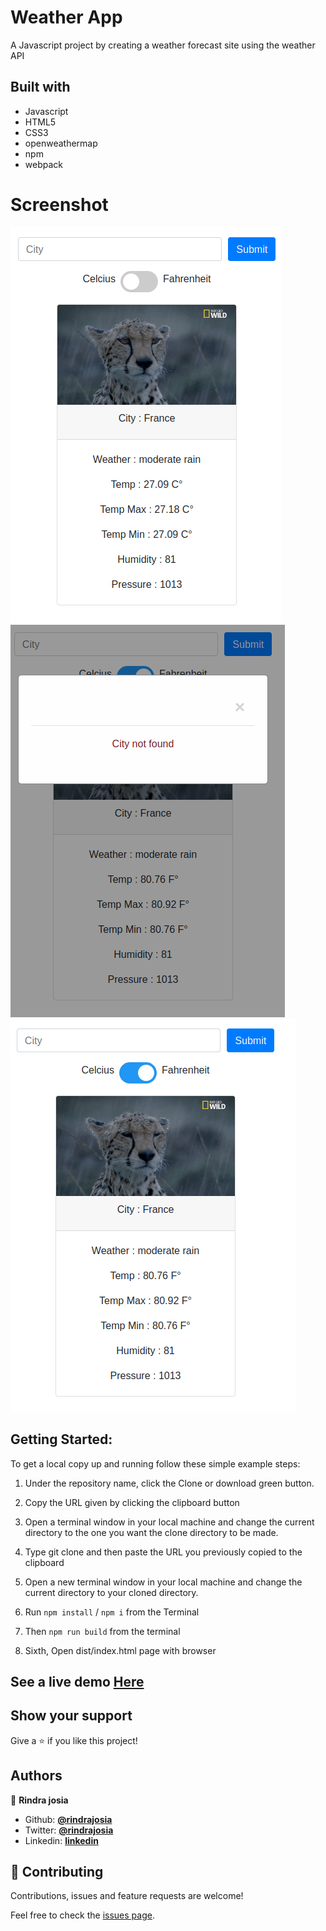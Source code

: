 # Weather App
A Javascript project by creating a weather forecast site using the weather API

## Built with

  * Javascript
  * HTML5
  * CSS3
  * openweathermap
  * npm
  * webpack

# Screenshot

![screenshot](./docx/cel.png)
![screenshot](./docx/error.png)
![screenshot](./docx/far.png)

## Getting Started:

To get a local copy up and running follow these simple example steps:

1. Under the repository name, click the Clone or download green button.

2. Copy the URL given by clicking the clipboard button

3. Open a terminal window in your local machine and change the current directory to the one you
   want the clone directory to be made.

4. Type  git clone and then paste the URL you previously copied to the clipboard

5. Open a new terminal window in your local machine and change the current directory to your
   cloned directory.

6. Run `npm install` / `npm i` from the Terminal

8. Then `npm run build` from the terminal

9. Sixth, Open dist/index.html page with browser


## See a live demo [Here](https://raw.githack.com/edieatha/to-do-list/to-do-list-feature/dist/index.html)

## Show your support
Give a ⭐️ if you like this project!

## Authors


👤 **Rindra josia**

* Github: **[@rindrajosia](https://github.com/rindrajosia)**
* Twitter: **[@rindrajosia](https://twitter.com/josia_rindra)**
* Linkedin: **[linkedin](https://www.linkedin.com/in/rindra-josia-99b2111a2/)**


## 🤝 Contributing

Contributions, issues and feature requests are welcome!

Feel free to check the [issues page](https://github.com/rindrajosia/openweather/issues).
